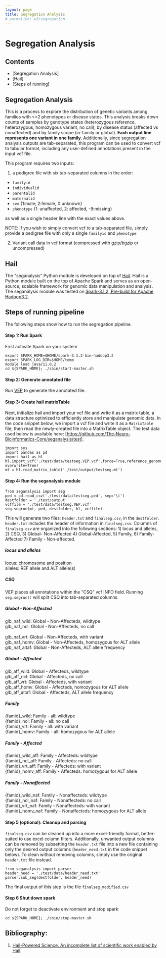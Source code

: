 ```yaml
---
layout: page
title: Segregation Analysis
# permalink: wf/segregation
---
```


# Segregation Analysis


<!-- ![Segregation](/wf/Fig05_Variant_Segregation.jpg "Fig05_Variant_Segregation") -->

## Contents
- [Segregation Analysis]
- [Hail]
- [Steps of running]

## Segregation Analysis
This is a process to explore the distribution of genetic variants among families with <=2 phenotypes or disease states. This analysis breaks down counts of samples by genotype states (heterozygous reference, heterozygous, homozygous variant, no call), by disease status (affected vs nonaffected) and by family scope (in-family or global). **Each output line represents one variant in one family**. Additionally, since segregation analysis outputs are tab-separated, this program can be used to convert vcf to tabular format, including any user-defined annotations present in the input vcf file.

This program requires two inputs: 
1) a pedigree file with six tab-separated columns in the order:
* `familyid` 
* `individualid`
* `parentalid`
* `maternalid`
* `sex`	{1:male; 2:female, 0:unknown} 
* `phenotype`		{1: unaffected, 2: affected, -9:missing} 

as well as a single header line with the exact values above.

NOTE: if you wish to simply convert vcf to a tab-separated file, simply provide a pedigree file with only a single `familyid` and `phenotype`

2) Variant call data in vcf format (compressed with gzip/bgzip or uncompressed)

## Hail

The "seganalysis" Python module is developed on top of [Hail](https://hail.is/). Hail is a Python module built on the top of Apache Spark and serves as an open-source, scalable framework for genomic data manipulation and analysis. The seganalysis module was tested on [Spark-3.1.2, Pre-build for Apache Hadoop3.2](https://spark.apache.org/downloads.html).

## Steps of running pipeline 
The following steps show how to run the segregation pipeline.

#### Step 1: Run Spark 
First activate Spark on your system 
```
export SPARK_HOME=$HOME/spark-3.1.2-bin-hadoop3.2
export SPARK_LOG_DIR=$HOME/temp
module load java/11.0.2
cd ${SPARK_HOME}; ./sbin/start-master.sh
```

#### Step 2: Generate annotated file 
Run [VEP](https://useast.ensembl.org/info/docs/tools/vep/script/vep_tutorial.html) to generate the annotated file.   

#### Step 3:  Create hail matrixTable
Next, initialize hail and import your vcf file and write it as a matrix table, a data structure optimized to efficiently store and manipulate genomic data. In the code snippet below, we import a vcf file and write it as a `MatrixTable` file, then read the newly-created file into a MatrixTable object. The test data used below is available here: [https://github.com/The-Neuro-Bioinformatics-Core/seganalysis/test].

```
import sys
import pandas as pd 
import hail as hl
hl.import_vcf('./test/data/testseg.VEP.vcf',force=True,reference_genome='GRCh38',array_elements_required=False).write('./test/output/testseg.mt', overwrite=True)
mt = hl.read_matrix_table('./test/output/testseg.mt')
```

#### Step 4: Run the seganalysis module
```
from seganalysis import seg
ped = pd.read_csv('./test/data/testseg.ped', sep='\t')
destfolder = './test/output'
vcffile = './test/data/testseg.VEP.vcf'
seg.segrun(mt, ped, destfolder, hl, vcffile)    
```
This will generate two files: `header.txt` and `finalseg.csv`, in the  `destfolder`. `header.txt` includes the header of information in `finalseg.csv`. Columns of `finalseg.csv` are organized into the following sections:  1) locus and alleles, 2) CSQ, 3) Global- Non-Affected 4) Global-Affected,  5) Family, 6) Family-Affected 7) Family - Non-affected.  

##### locus and alleles
locus: chromosome and position <br/>
alleles:  REF allele and ALT allele(s)
##### CSQ
VEP places all annotations within the "CSQ" vcf INFO field. Running `seg.segrun()` will split CSQ into tab-separated columns.  
##### Global - Non-Affected
glb_naf_wild:  Global - Non-Affecteds, wildtype<br/>
glb_naf_ncl:     Global - Non-Affecteds, no call  <br/>   
glb_naf_vrt:     Global - Non-Affecteds, with variant    <br/>
glb_naf_homv:    Global - Non-Affecteds, homozygous for ALT allele<br/>
glb_naf_altaf:   Global - Non-Affecteds, ALT allele frequency   <br/>
##### Global - Affected
glb_aff_wild: Global - Affecteds, wildtype <br/>
glb_aff_ncl:     Global - Affecteds, no call    <br/> 
glb_aff_vrt:     Global - Affecteds, with variant  <br/>
glb_aff_homv:    Global - Affecteds, homozygous for ALT allele<br/>
glb_aff_altaf:   Global - Affecteds, ALT allele frequency   <br/>
##### Family
{famid}_wild: Family - all: wildtype <br/>
{famid}_ncl: Family - all: no call<br/>
{famid}_vrt: Family - all: with variant<br/>
{famid}_homv: Family - all: homozygous for ALT allele<br/>
##### Family - Affected
{famid}_wild_aff: Family - Affecteds: wildtype <br/>
{famid}_ncl_aff: Family - Affecteds: no call<br/>
{famid}_vrt_aff: Family - Affecteds: with variant<br/>
{famid}_homv_aff: Family - Affecteds: homozygous for ALT allele<br/>
##### Family - Nonaffected   
{famid}_wild_naf: Family - Nonaffecteds: wildtype <br/>
{famid}_ncl_naf: Family - Nonaffecteds: no call<br/>
{famid}_vrt_naf: Family - Nonaffecteds: with variant<br/>
{famid}_homv_naf: Family - Nonaffecteds: homozygous for ALT allele<br/>

#### Step 5 (optional): Cleanup and parsing
`finalseg.csv` can be cleaned up into a more excel-friendly format, better-suited to use excel column filters. Additionally, unwanted output columns can be removed by subsetting the `header.txt` file into a new file containing only the desired output columns (`header_need.txt` in the code snippet below). To clean without removing columns, simply use the original `header.txt` file instead.

```
from seganalysis import parser
header_need = './test/data/header_need.txt'
parser.sub_seg(destfolder, header_need)  
```
The final output of this step is the file `finalseg_modified.csv`

#### Step 6  Shut down spark  
Do not forget to deactivate environment and stop spark: 
```
cd ${SPARK_HOME}; ./sbin/stop-master.sh
```

## Bibliography:
1. [Hail-Powered Science. An incomplete list of scientific work enabled by Hail](https://hail.is/references.html).

